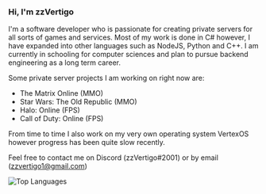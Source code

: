 ### Hi, I'm zzVertigo

I'm a software developer who is passionate for creating private servers for all sorts of games and services. Most of my work is done in C# however, I have expanded into other languages such as NodeJS, Python and C++. I am currently in schooling for computer sciences and plan to pursue backend engineering as a long term career.

Some private server projects I am working on right now are:
- The Matrix Online (MMO)
- Star Wars: The Old Republic (MMO)
- Halo: Online (FPS)
- Call of Duty: Online (FPS)

From time to time I also work on my very own operating system VertexOS however progress has been quite slow recently.

Feel free to contact me on Discord (zzVertigo#2001) or by email (zzvertigo1@gmail.com)

![Top Languages](https://github-readme-stats.vercel.app/api/top-langs/?username=zzVertigo&layout=default&theme=radical&hide_title=true)
